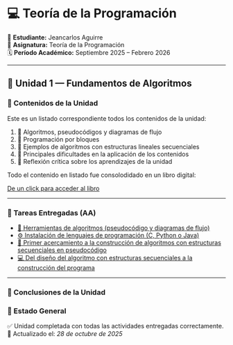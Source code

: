 # 💻 Teoría de la Programación  
📘 **Estudiante:** Jeancarlos Aguirre  
🏫 **Asignatura:** Teoría de la Programación  
🗓️ **Período Académico:** Septiembre 2025 – Febrero 2026  

---

## 🧩 Unidad 1 — Fundamentos de Algoritmos  

### 📖 Contenidos de la Unidad

Este es un listado correspondiente todos los contenidos de la unidad:

1. 🔹 Algoritmos, pseudocódigos y diagramas de flujo
2. 🔹 Programación por bloques
3. 🔹 Ejemplos de algoritmos con estructuras lineales secuenciales
4. 🔹 Principales dificultades en la aplicación de los contenidos
5. 🔹 Reflexión crítica sobre los aprendizajes de la unidad

Todo el contenido en listado fue consolodidado en un libro digital: 

[De un click para acceder al libro ](contenidosUnidad/libroDigital.md)

---

### 📂 Tareas Entregadas (AA)
- [🧠 Herramientas de algoritmos (pseudocódigo y diagramas de flujo)](tareasEntregadas/Actividad_1_Teoria_de_la_Programacion_Jeancarlos_Aguirre.pdf)
- [⚙️ Instalación de lenguajes de programación (C, Python o Java)](tareasEntregadas/AA_Actividad_Nro2_Teoria_de_la_Programacion_Jeancarlos_Aguirre.pdf)
- [🧩 Primer acercamiento a la construcción de algoritmos con estructuras secuenciales en pseudocódigo](tareasEntregadas/APE_Nro._1_Teoria_de_la_Programacion_Jeancarlos_Aguirre.pdf)
- [💻 Del diseño del algoritmo con estructuras secuenciales a la construcción del programa](tareasEntregadas/APE_Teoría_de_la_programación_Unidad_1_Jeancarlos_Aguirre_Del_diseño_del_algoritmo.pdf)

---

### 🎯 Conclusiones de la Unidad

### 🏁 Estado General  
✅ Unidad completada con todas las actividades entregadas correctamente.  
📅 Actualizado el: *28 de octubre de 2025*
